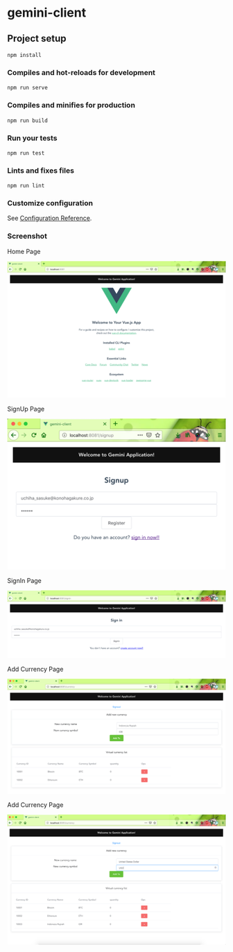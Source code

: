 # gemini-client

## Project setup
```
npm install
```

### Compiles and hot-reloads for development
```
npm run serve
```

### Compiles and minifies for production
```
npm run build
```

### Run your tests
```
npm run test
```

### Lints and fixes files
```
npm run lint
```

### Customize configuration
See [Configuration Reference](https://cli.vuejs.org/config/).

### Screenshot

Home Page

![Home Page](img/home.png "Home Page")

SignUp Page

![SignUp Page](img/signup.png "SignUp Page")

SignIn Page

![SignIn Page](img/signin.png "SignIn Page")

Add Currency Page

![Add Currency Page](img/add1.png "Add Currency Page")

Add Currency Page

![Add Currency Page](img/add2.png "Add Currency Page")

